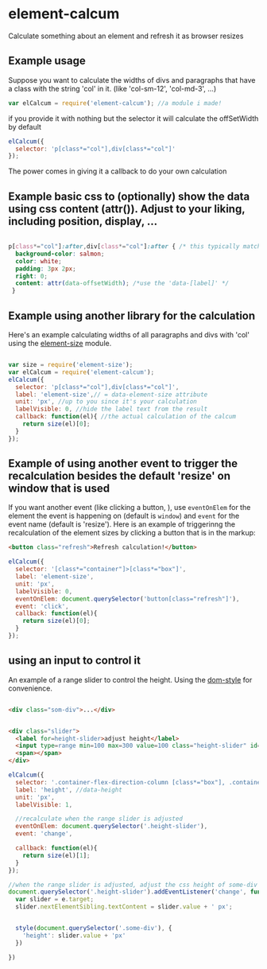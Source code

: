 # element-calcum
Calculate something about an element and refresh it as browser resizes


## Example usage

Suppose you want to calculate the widths of divs and paragraphs that have a class with the string 'col' in it. (like 'col-sm-12', 'col-md-3', ...)

```js
var elCalcum = require('element-calcum'); //a module i made!
```

if you provide it with nothing but the selector it will calculate the offSetWidth by default

```js
elCalcum({
  selector: 'p[class*="col"],div[class*="col"]'
});
```


The power comes in giving it a callback to do your own calculation

## Example basic css to (optionally) show the data using css content (attr()). Adjust to your liking, including position, display, ...

```css

p[class*="col"]:after,div[class*="col"]:after { /* this typically matches the 'selector' value you passed into the js */
  background-color: salmon;
  color: white;
  padding: 3px 2px;
  right: 0;
  content: attr(data-offsetWidth); /*use the 'data-[label]' */
 }

```


## Example using another library for the calculation

Here's an example calculating widths of all paragraphs and divs with 'col' using the [element-size](https://github.com/hughsk/element-size) module.

```js

var size = require('element-size');
var elCalcum = require('element-calcum');
elCalcum({
  selector: 'p[class*="col"],div[class*="col"]',
  label: 'element-size',// = data-element-size attribute
  unit: 'px', //up to you since it's your calculation
  labelVisible: 0, //hide the label text from the result
  callback: function(el){ //the actual calculation of the calcum
    return size(el)[0];
  }
});

```


## Example of using another event to trigger the recalculation besides the default 'resize' on window that is used

If you want another event (like clicking a button,  ),  use ```eventOnElem``` for the element the event is happening on (default is ```window```) and ```event``` for the event name (default is 'resize'). Here is an example of triggerinng the recalculation of the element sizes by clicking a button that is in the markup:

```html
<button class="refresh">Refresh calculation!</button>
```

```js
elCalcum({
  selector: '[class*="container"]>[class*="box"]',
  label: 'element-size',
  unit: 'px',
  labelVisible: 0,
  eventOnElem: document.querySelector('button[class="refresh"]'),
  event: 'click',
  callback: function(el){
    return size(el)[0];
  }
});

```

## using an input to control it

An example of a range slider to control the height. Using the [dom-style](https://github.com/npm-dom/dom-style) for convenience.

```html

<div class="som-div">...</div>


<div class="slider">
  <label for=height-slider>adjust height</label>
  <input type=range min=100 max=300 value=100 class="height-slider" id=height-slider step=1 >
  <span></span>
</div>
```

```js
elCalcum({
  selector: '.container-flex-direction-column [class*="box"], .container-flex-direction-column-no-height  [class*="box"] ',
  label: 'height', //data-height
  unit: 'px',
  labelVisible: 1,

  //recalculate when the range slider is adjusted
  eventOnElem: document.querySelector('.height-slider'),
  event: 'change',

  callback: function(el){
    return size(el)[1];
  }
});

//when the range slider is adjusted, adjust the css height of some-div
document.querySelector('.height-slider').addEventListener('change', function(e){
  var slider = e.target;
  slider.nextElementSibling.textContent = slider.value + ' px';


  style(document.querySelector('.some-div'), {
    'height': slider.value + 'px'
  })

})

```
